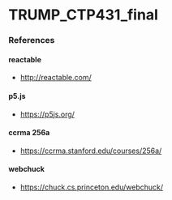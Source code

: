 # TRUMP_CTP431_final

### References

#### reactable
- http://reactable.com/


#### p5.js  
- https://p5js.org/

#### ccrma 256a
- https://ccrma.stanford.edu/courses/256a/


#### webchuck
- https://chuck.cs.princeton.edu/webchuck/